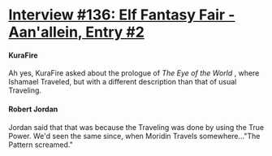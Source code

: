 # [Interview #136: Elf Fantasy Fair - Aan'allein, Entry #2](https://www.theoryland.com/intvmain.php?i=136#2)

#### KuraFire

Ah yes, KuraFire asked about the prologue of
*The Eye of the World*
, where Ishamael Traveled, but with a different description than that of usual Traveling.

#### Robert Jordan

Jordan said that that was because the Traveling was done by using the True Power. We'd seen the same since, when Moridin Travels somewhere..."The Pattern screamed."

